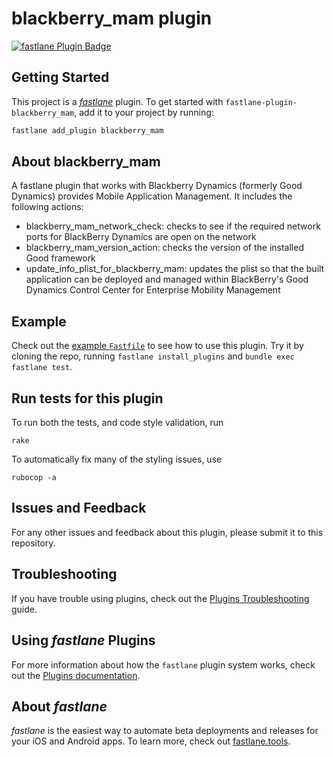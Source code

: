 # blackberry_mam plugin

[![fastlane Plugin Badge](https://rawcdn.githack.com/fastlane/fastlane/master/fastlane/assets/plugin-badge.svg)](https://rubygems.org/gems/fastlane-plugin-blackberry_mam)

## Getting Started

This project is a [_fastlane_](https://github.com/fastlane/fastlane) plugin. To get started with `fastlane-plugin-blackberry_mam`, add it to your project by running:

```bash
fastlane add_plugin blackberry_mam
```

## About blackberry_mam

A fastlane plugin that works with Blackberry Dynamics (formerly Good Dynamics) provides Mobile Application Management. It includes
the following actions:

- blackberry_mam_network_check: checks to see if the required network ports for BlackBerry Dynamics are open on the network
- blackberry_mam_version_action: checks the version of the installed Good framework
- update_info_plist_for_blackberry_mam: updates the plist so that the built application can be deployed and managed within BlackBerry's Good Dynamics Control Center for Enterprise Mobility Management

## Example

Check out the [example `Fastfile`](fastlane/Fastfile) to see how to use this plugin. Try it by cloning the repo, running `fastlane install_plugins` and `bundle exec fastlane test`.

## Run tests for this plugin

To run both the tests, and code style validation, run

```
rake
```

To automatically fix many of the styling issues, use
```
rubocop -a
```

## Issues and Feedback

For any other issues and feedback about this plugin, please submit it to this repository.

## Troubleshooting

If you have trouble using plugins, check out the [Plugins Troubleshooting](https://docs.fastlane.tools/plugins/plugins-troubleshooting/) guide.

## Using _fastlane_ Plugins

For more information about how the `fastlane` plugin system works, check out the [Plugins documentation](https://docs.fastlane.tools/plugins/create-plugin/).

## About _fastlane_

_fastlane_ is the easiest way to automate beta deployments and releases for your iOS and Android apps. To learn more, check out [fastlane.tools](https://fastlane.tools).
